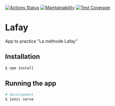 [![Actions Status](https://github.com/bcldvd/lafay/workflows/Node%20CI/badge.svg)](https://github.com/bcldvd/lafay/actions)
[![Maintainability](https://api.codeclimate.com/v1/badges/26ac3bbc594fd3ca9edb/maintainability)](https://codeclimate.com/github/bcldvd/lafay/maintainability)
[![Test Coverage](https://api.codeclimate.com/v1/badges/26ac3bbc594fd3ca9edb/test_coverage)](https://codeclimate.com/github/bcldvd/lafay/test_coverage)


# Lafay

App to practice "La méthode Lafay"

## Installation

```bash
$ npm install
```

## Running the app

```bash
# development
$ ionic serve
```
